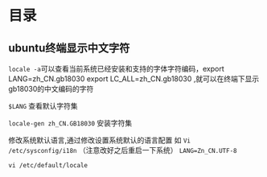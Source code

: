 # 目录

## ubuntu终端显示中文字符

`locale -a`可以查看当前系统已经安装和支持的字体字符编码，export LANG=zh_CN.gb18030 export LC_ALL=zh_CN.gb18030 ,就可以在终端下显示gb18030的中文编码的字符

`$LANG` 查看默认字符集

`locale-gen zh_CN.GB18030` 安装字符集

修改系统默认语言,通过修改设置系统默认的语言配置
如 `Vi /etc/sysconfig/i18n` （注意改好之后重启一下系统）
`LANG=Zn_CN.UTF-8`

`vi /etc/default/locale`
